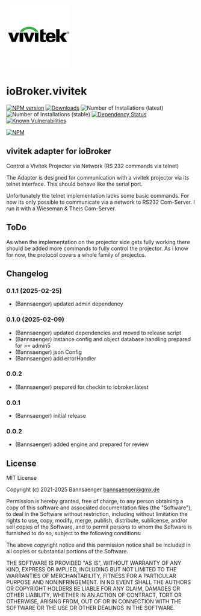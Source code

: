 ![Logo](admin/vivitek.png)
# ioBroker.vivitek

[![NPM version](http://img.shields.io/npm/v/iobroker.vivitek.svg)](https://www.npmjs.com/package/iobroker.vivitek)
[![Downloads](https://img.shields.io/npm/dm/iobroker.vivitek.svg)](https://www.npmjs.com/package/iobroker.vivitek)
![Number of Installations (latest)](http://iobroker.live/badges/vivitek-installed.svg)
![Number of Installations (stable)](http://iobroker.live/badges/vivitek-stable.svg)
[![Dependency Status](https://img.shields.io/david/Bannsaenger/iobroker.vivitek.svg)](https://david-dm.org/Bannsaenger/iobroker.vivitek)
[![Known Vulnerabilities](https://snyk.io/test/github/Bannsaenger/ioBroker.vivitek/badge.svg)](https://snyk.io/test/github/Bannsaenger/ioBroker.vivitek)

[![NPM](https://nodei.co/npm/iobroker.vivitek.png?downloads=true)](https://nodei.co/npm/iobroker.vivitek/)

## vivitek adapter for ioBroker

Control a Vivitek Projector via Network (RS 232 commands via telnet)

The Adapter is designed for communication with a vivitek projector via its telnet interface.
This should behave like the serial port.

Unfortunately the telnet implementation lacks some basic commands.
For now its only possible to communicate via a network to RS232 Com-Server.
I run it with a Wieseman & Theis Com-Server.

## ToDo
As when the implementation on the projector side gets fully working
there should be added more commands to fully control the projector.
As i know for now, the protocol covers a whole family of projectos.

## Changelog
<!--
    Placeholder for the next version (at the beginning of the line):
    ### **WORK IN PROGRESS**
-->
### 0.1.1 (2025-02-25)
* (Bannsaenger) updated admin dependency

### 0.1.0 (2025-02-09)
* (Bannsaenger) updated dependencies and moved to release script
* (Bannsaenger) instance config and object database handling prepared for >= admin5
* (Bannsaenger) json Config
* (Bannsaenger) add errorHandler

### 0.0.2
* (Bannsaenger) prepared for checkin to iobroker.latest

### 0.0.1
* (Bannsaenger) initial release

### 0.0.2
* (Bannsaenger) added engine and prepared for review

## License
MIT License

Copyright (c) 2021-2025 Bannsaenger <bannsaenger@gmx.de>

Permission is hereby granted, free of charge, to any person obtaining a copy
of this software and associated documentation files (the "Software"), to deal
in the Software without restriction, including without limitation the rights
to use, copy, modify, merge, publish, distribute, sublicense, and/or sell
copies of the Software, and to permit persons to whom the Software is
furnished to do so, subject to the following conditions:

The above copyright notice and this permission notice shall be included in all
copies or substantial portions of the Software.

THE SOFTWARE IS PROVIDED "AS IS", WITHOUT WARRANTY OF ANY KIND, EXPRESS OR
IMPLIED, INCLUDING BUT NOT LIMITED TO THE WARRANTIES OF MERCHANTABILITY,
FITNESS FOR A PARTICULAR PURPOSE AND NONINFRINGEMENT. IN NO EVENT SHALL THE
AUTHORS OR COPYRIGHT HOLDERS BE LIABLE FOR ANY CLAIM, DAMAGES OR OTHER
LIABILITY, WHETHER IN AN ACTION OF CONTRACT, TORT OR OTHERWISE, ARISING FROM,
OUT OF OR IN CONNECTION WITH THE SOFTWARE OR THE USE OR OTHER DEALINGS IN THE
SOFTWARE.